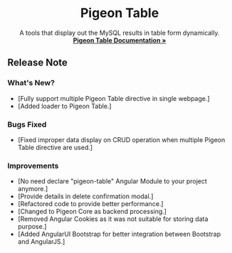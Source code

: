 <p align="center">
  <h1 align="center">Pigeon Table</h1>
  
  <p align="center">
    A tools that display out the MySQL results in table form dynamically.
    <br />
    <a href="https://ngpigeon.github.io/pigeon-table"><strong>Pigeon Table Documentation »</strong></a>
  </p>
</p>

## Release Note

### What's New?
- [Fully support multiple Pigeon Table directive in single webpage.]
- [Added loader to Pigeon Table.]

### Bugs Fixed
- [Fixed improper data display on CRUD operation when multiple Pigeon Table directive are used.]

### Improvements
- [No need declare "pigeon-table" Angular Module to your project anymore.]
- [Provide details in delete confirmation modal.]
- [Refactored code to provide better performance.]
- [Changed to Pigeon Core as backend processing.]
- [Removed Angular Cookies as it was not suitable for storing data purpose.]
- [Added AngularUI Bootstrap for better integration between Bootstrap and AngularJS.]
